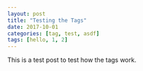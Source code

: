 ```yaml
---
layout: post
title: "Testing the Tags"
date: 2017-10-01
categories: [tag, test, asdf]
tags: [hello, 1, 2]
---
```


This is a test post to test how the tags work.